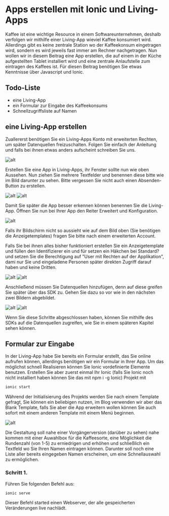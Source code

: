 # Apps erstellen mit Ionic und Living-Apps

Kaffee ist eine wichtige Resource in einem Softwareunternehmen,
deshalb verfolgen wir mithilfe einer Living-App wieviel Kaffee
konsumiert wird. Allerdings gibt es keine zentrale Station wo
der Kaffeekonsum eingetragen wird, sondern es wird jeweils fast
immer am Rechner nachgetragen. Nun wollen wir in diesem Beitrag
eine App erstellen, die auf einem in der Küche aufgestellten Tablet
installiert wird und eine zentrale Anlaufstelle zum eintragen des 
Kaffees ist. 
Für diesen Beitrag benötigen Sie etwas Kenntnisse über Javascript
und Ionic.

## Todo-Liste
- eine Living-App
- ein Formular zur Eingabe des Kaffeekonsums
- Schnellzugriffsliste auf Namen

## eine Living-App erstellen
Zuallererst benötigen Sie ein Living-Apps Konto mit erweiterten Rechten,
um später Datenquellen freizuschalten. Folgen Sie einfach der Anleitung
und falls bei ihnen etwas anders aufscheint schreiben Sie uns.

![alt](./src/assets/Screenshot_20171208_154847.png)

Erstellen Sie eine App in Living-Apps, ihr Fenster sollte nun wie 
oben Aussehen. Nun ziehen Sie mehrere Textfelder und benennen 
diese bitte wie im  Bild darunter zu sehen. Bitte vergessen Sie 
nicht auch einen Absenden-Button zu erstellen.

![alt](./src/assets/Screenshot_20171208_155022.png)
![alt](./src/assets/Screenshot_20171208_155049.png)

Damit Sie später die App besser erkennen können benennen Sie die Living-App. Öffnen Sie nun bei Ihrer App den Reiter Erweitert und Konfiguration.

![alt](./src/assets/Screenshot_20171208_155142.png)

Falls ihr Bildschirm nicht so aussieht wie auf dem Bild oben
(Sie benötigen die Anzeigetemplates) fragen Sie bitte nach
einem erweiterten Account.

Falls Sie bei ihnen alles bisher funktioniert erstellen Sie ein Anzeigetemplate und füllen den Identifizierer ein und für setzen
ein Häkchen bei Standard? und setzen Sie die Berechtigung auf "User mit Rechten auf der Applikation", dami nur Sie und eingeladene Personen später direkten Zugriff darauf haben und keine Dritten.

![alt](./src/assets/Screenshot_20171208_155205.png)
![alt](./src/assets/Screenshot_20171208_155227.png)

Anschließend müssen Sie Datenquellen hinzufügen, denn auf diese greifen
Sie später über das SDK zu. Gehen Sie dazu so vor wie in den nächsten zwei Bildern abgebildet.

![alt](./src/assets/Screenshot_20171208_155323.png)
![alt](./src/assets/Screenshot_20171208_155356.png)

Wenn Sie diese Schritte abgeschlossen haben, können Sie mithilfe 
des SDKs auf die Datenquellen zugreifen, wie Sie in einem 
späteren Kapitel sehen können.

## Formular zur Eingabe
In der Living-App habe Sie bereits ein Formular erstellt, das Sie online
aufrufen können, allerdings benötigen wir ein Formular in Ihrer App.
Um das möglichst schnell Realisieren können Sie Ionic vordefinierte 
Elemente benutzen. 
Erstellen Sie aber zuerst einmal Ihr Ionic (falls Sie Ionic noch nicht installiert haben können Sie das mit npm i -g Ionic) Projekt mit 

```bash
ionic start
```

Während der Initialisierung des Projekts werden Sie nach einem Template
gefragt, Sie können ein beliebigen nutzen, im Blog verwenden wir aber 
das Blank Template, falls Sie aber die App erweitern wollen können Sie
auch sofort mit einem anderen Template mit einem Menü beginnen.

![alt](./src/assets/mobile_screenshot.png)

Die Gestaltung soll nahe einer Vorgängerversion (darüber zu sehen) 
nahe kommen mit einer Auwahlbox für die 
Kaffeesorte, eine Möglichkeit die Rundenzahl (von 1-5) zu erniedrigen und
erhöhen und schließlich ein Textfeld wo Sie Ihren Namen eintragen
können. Darunter soll noch eine Liste aller bereits eingegeben
Namen erscheinen, um eine Schnellauswahl zu ermöglichen.

### Schritt 1. 
Führen Sie folgenden Befehl aus:
```bash
ionic serve
``` 
Dieser Befehl started einen Webserver, der alle gespeicherten Veränderungen 
live nachlädt.
